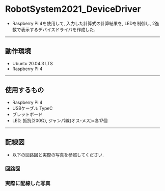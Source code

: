 # RobotSystem2021_DeviceDriver
- Raspberry Pi 4を使用して, 入力した計算式の計算結果を, LEDを制御し, 2進数で表示するデバイスドライバを作成した.
---
## 動作環境
- Ubuntu 20.04.3 LTS
- Raspberry Pi 4
---
## 使用するもの
- Raspberry Pi 4
- USBケーブル TypeC
- ブレットボード
- LED, 抵抗(200Ω), ジャンパ線(オス-メス)×各17個
---
## 配線図
- 以下の回路図と実際の写真を参照してください. 
### 回路図
### 実際に配線した写真
